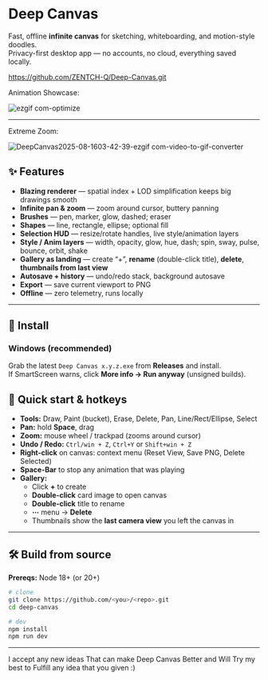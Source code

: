 # Deep Canvas

Fast, offline **infinite canvas** for sketching, whiteboarding, and motion-style doodles.  
Privacy-first desktop app — no accounts, no cloud, everything saved locally.

https://github.com/ZENTCH-Q/Deep-Canvas.git

Animation Showcase:


![ezgif com-optimize](https://github.com/user-attachments/assets/2e5f2db3-d912-4813-b81c-9ea00ab305c2)

---
Extreme Zoom:


![DeepCanvas2025-08-1603-42-39-ezgif com-video-to-gif-converter](https://github.com/user-attachments/assets/5af8d46b-5c67-4f8d-b4d6-d52f24cc0758)

## ✨ Features

- **Blazing renderer** — spatial index + LOD simplification keeps big drawings smooth
- **Infinite pan & zoom** — zoom around cursor, buttery panning
- **Brushes** — pen, marker, glow, dashed; eraser
- **Shapes** — line, rectangle, ellipse; optional fill
- **Selection HUD** — resize/rotate handles, live style/animation layers
- **Style / Anim layers** — width, opacity, glow, hue, dash; spin, sway, pulse, bounce, orbit, shake
- **Gallery as landing** — create “+”, **rename** (double-click title), **delete**, **thumbnails from last view**
- **Autosave + history** — undo/redo stack, background autosave
- **Export** — save current viewport to PNG
- **Offline** — zero telemetry, runs locally

---

## 🚀 Install

### Windows (recommended)
Grab the latest `Deep Canvas x.y.z.exe` from **Releases** and install.  
If SmartScreen warns, click **More info → Run anyway** (unsigned builds).

## 🧭 Quick start & hotkeys

- **Tools:** Draw, Paint (bucket), Erase, Delete, Pan, Line/Rect/Ellipse, Select
- **Pan:** hold **Space**, drag
- **Zoom:** mouse wheel / trackpad (zooms around cursor)
- **Undo / Redo:** `Ctrl/win + Z`, `Ctrl+Y` or `Shift+win + Z`
- **Right-click** on canvas: context menu (Reset View, Save PNG, Delete Selected)
- **Space-Bar** to stop any animation that was playing
- **Gallery:**
  - Click **+** to create
  - **Double-click** card image to open canvas
  - **Double-click** title to rename
  - **⋯** menu → **Delete**
  - Thumbnails show the **last camera view** you left the canvas in

---

## 🛠️ Build from source

**Prereqs:** Node 18+ (or 20+)

```bash
# clone
git clone https://github.com/<you>/<repo>.git
cd deep-canvas

# dev
npm install
npm run dev
```
---
I accept any new ideas That can make Deep Canvas Better and Will Try my best to Fulfill any idea that you given :)
